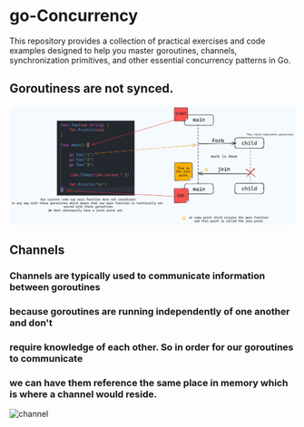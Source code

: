 # go-Concurrency
This repository provides a collection of practical exercises and code examples designed to help you master goroutines, channels, synchronization primitives, and other essential concurrency patterns in Go.

## Goroutiness are not synced.

![not sync](concurrency.png)

## Channels

### Channels are typically used to communicate information between goroutines
### because goroutines are running independently of one another and don't
### require knowledge of each other. So in order for our goroutines to communicate
### we can have them reference the same place in memory which is where a channel would reside.

![channel](../channel.svg)




